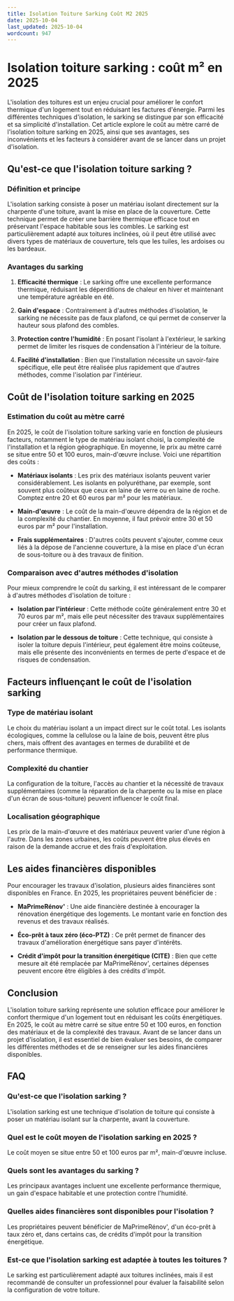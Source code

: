 ```yaml
---
title: Isolation Toiture Sarking Coût M2 2025
date: 2025-10-04
last_updated: 2025-10-04
wordcount: 947
---
```


# Isolation toiture sarking : coût m² en 2025

L'isolation des toitures est un enjeu crucial pour améliorer le confort thermique d'un logement tout en réduisant les factures d'énergie. Parmi les différentes techniques d'isolation, le sarking se distingue par son efficacité et sa simplicité d'installation. Cet article explore le coût au mètre carré de l'isolation toiture sarking en 2025, ainsi que ses avantages, ses inconvénients et les facteurs à considérer avant de se lancer dans un projet d'isolation.

## Qu'est-ce que l'isolation toiture sarking ?

### Définition et principe

L'isolation sarking consiste à poser un matériau isolant directement sur la charpente d'une toiture, avant la mise en place de la couverture. Cette technique permet de créer une barrière thermique efficace tout en préservant l'espace habitable sous les combles. Le sarking est particulièrement adapté aux toitures inclinées, où il peut être utilisé avec divers types de matériaux de couverture, tels que les tuiles, les ardoises ou les bardeaux.

### Avantages du sarking

1. **Efficacité thermique** : Le sarking offre une excellente performance thermique, réduisant les déperditions de chaleur en hiver et maintenant une température agréable en été.
   
2. **Gain d'espace** : Contrairement à d'autres méthodes d'isolation, le sarking ne nécessite pas de faux plafond, ce qui permet de conserver la hauteur sous plafond des combles.

3. **Protection contre l'humidité** : En posant l'isolant à l'extérieur, le sarking permet de limiter les risques de condensation à l'intérieur de la toiture.

4. **Facilité d'installation** : Bien que l'installation nécessite un savoir-faire spécifique, elle peut être réalisée plus rapidement que d'autres méthodes, comme l'isolation par l'intérieur.

## Coût de l'isolation toiture sarking en 2025

### Estimation du coût au mètre carré

En 2025, le coût de l'isolation toiture sarking varie en fonction de plusieurs facteurs, notamment le type de matériau isolant choisi, la complexité de l'installation et la région géographique. En moyenne, le prix au mètre carré se situe entre 50 et 100 euros, main-d'œuvre incluse. Voici une répartition des coûts :

- **Matériaux isolants** : Les prix des matériaux isolants peuvent varier considérablement. Les isolants en polyuréthane, par exemple, sont souvent plus coûteux que ceux en laine de verre ou en laine de roche. Comptez entre 20 et 60 euros par m² pour les matériaux.
  
- **Main-d'œuvre** : Le coût de la main-d'œuvre dépendra de la région et de la complexité du chantier. En moyenne, il faut prévoir entre 30 et 50 euros par m² pour l'installation.

- **Frais supplémentaires** : D'autres coûts peuvent s'ajouter, comme ceux liés à la dépose de l'ancienne couverture, à la mise en place d'un écran de sous-toiture ou à des travaux de finition.

### Comparaison avec d'autres méthodes d'isolation

Pour mieux comprendre le coût du sarking, il est intéressant de le comparer à d'autres méthodes d'isolation de toiture :

- **Isolation par l'intérieur** : Cette méthode coûte généralement entre 30 et 70 euros par m², mais elle peut nécessiter des travaux supplémentaires pour créer un faux plafond.

- **Isolation par le dessous de toiture** : Cette technique, qui consiste à isoler la toiture depuis l'intérieur, peut également être moins coûteuse, mais elle présente des inconvénients en termes de perte d'espace et de risques de condensation.

## Facteurs influençant le coût de l'isolation sarking

### Type de matériau isolant

Le choix du matériau isolant a un impact direct sur le coût total. Les isolants écologiques, comme la cellulose ou la laine de bois, peuvent être plus chers, mais offrent des avantages en termes de durabilité et de performance thermique.

### Complexité du chantier

La configuration de la toiture, l'accès au chantier et la nécessité de travaux supplémentaires (comme la réparation de la charpente ou la mise en place d'un écran de sous-toiture) peuvent influencer le coût final.

### Localisation géographique

Les prix de la main-d'œuvre et des matériaux peuvent varier d'une région à l'autre. Dans les zones urbaines, les coûts peuvent être plus élevés en raison de la demande accrue et des frais d'exploitation.

## Les aides financières disponibles

Pour encourager les travaux d'isolation, plusieurs aides financières sont disponibles en France. En 2025, les propriétaires peuvent bénéficier de :

- **MaPrimeRénov'** : Une aide financière destinée à encourager la rénovation énergétique des logements. Le montant varie en fonction des revenus et des travaux réalisés.

- **Éco-prêt à taux zéro (éco-PTZ)** : Ce prêt permet de financer des travaux d'amélioration énergétique sans payer d'intérêts.

- **Crédit d'impôt pour la transition énergétique (CITE)** : Bien que cette mesure ait été remplacée par MaPrimeRénov', certaines dépenses peuvent encore être éligibles à des crédits d'impôt.

## Conclusion

L'isolation toiture sarking représente une solution efficace pour améliorer le confort thermique d'un logement tout en réduisant les coûts énergétiques. En 2025, le coût au mètre carré se situe entre 50 et 100 euros, en fonction des matériaux et de la complexité des travaux. Avant de se lancer dans un projet d'isolation, il est essentiel de bien évaluer ses besoins, de comparer les différentes méthodes et de se renseigner sur les aides financières disponibles.

## FAQ

### Qu'est-ce que l'isolation sarking ?

L'isolation sarking est une technique d'isolation de toiture qui consiste à poser un matériau isolant sur la charpente, avant la couverture.

### Quel est le coût moyen de l'isolation sarking en 2025 ?

Le coût moyen se situe entre 50 et 100 euros par m², main-d'œuvre incluse.

### Quels sont les avantages du sarking ?

Les principaux avantages incluent une excellente performance thermique, un gain d'espace habitable et une protection contre l'humidité.

### Quelles aides financières sont disponibles pour l'isolation ?

Les propriétaires peuvent bénéficier de MaPrimeRénov', d'un éco-prêt à taux zéro et, dans certains cas, de crédits d'impôt pour la transition énergétique.

### Est-ce que l'isolation sarking est adaptée à toutes les toitures ?

Le sarking est particulièrement adapté aux toitures inclinées, mais il est recommandé de consulter un professionnel pour évaluer la faisabilité selon la configuration de votre toiture.